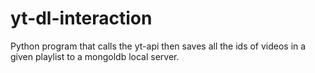 # yt-dl-interaction
Python program that calls the yt-api then saves all the ids of videos in a given playlist to a mongoldb local server. 

